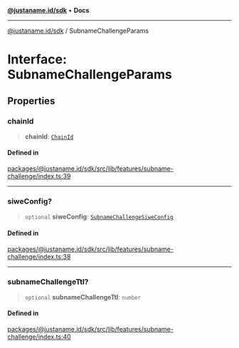 [**@justaname.id/sdk**](../README.md) • **Docs**

***

[@justaname.id/sdk](../globals.md) / SubnameChallengeParams

# Interface: SubnameChallengeParams

## Properties

### chainId

> **chainId**: [`ChainId`](../type-aliases/ChainId.md)

#### Defined in

[packages/@justaname.id/sdk/src/lib/features/subname-challenge/index.ts:39](https://github.com/JustaName-id/JustaName-sdk/blob/7430def13fc61cd3fc8b89d25e0869ee390cc2d0/packages/@justaname.id/sdk/src/lib/features/subname-challenge/index.ts#L39)

***

### siweConfig?

> `optional` **siweConfig**: [`SubnameChallengeSiweConfig`](SubnameChallengeSiweConfig.md)

#### Defined in

[packages/@justaname.id/sdk/src/lib/features/subname-challenge/index.ts:38](https://github.com/JustaName-id/JustaName-sdk/blob/7430def13fc61cd3fc8b89d25e0869ee390cc2d0/packages/@justaname.id/sdk/src/lib/features/subname-challenge/index.ts#L38)

***

### subnameChallengeTtl?

> `optional` **subnameChallengeTtl**: `number`

#### Defined in

[packages/@justaname.id/sdk/src/lib/features/subname-challenge/index.ts:40](https://github.com/JustaName-id/JustaName-sdk/blob/7430def13fc61cd3fc8b89d25e0869ee390cc2d0/packages/@justaname.id/sdk/src/lib/features/subname-challenge/index.ts#L40)
